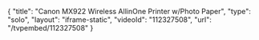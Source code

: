 {
    "title": "Canon MX922 Wireless AllinOne Printer w\/Photo Paper",
    "type": "solo",
    "layout": "iframe-static",
    "videoId": "112327508",
    "url": "\/tvpembed\/112327508"
}